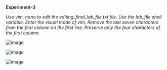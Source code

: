 **Experiment-3**

*Use vim, nano to edit the editing_final_lab_file.txt file. Use the lab_file shell variable. Enter the visual mode of vim. Remove the last seven characters from the first column on the first line.
Preserve only the four characters of the first column.*

![image](https://github.com/user-attachments/assets/91ac07d2-d1d6-431c-ae3a-a82cab97ffeb)

![image](https://github.com/user-attachments/assets/dd479a9f-df24-492c-81de-3643d96d757f)

![image](https://github.com/user-attachments/assets/3b887524-450b-4133-86e4-1ba6a66f02a2)



